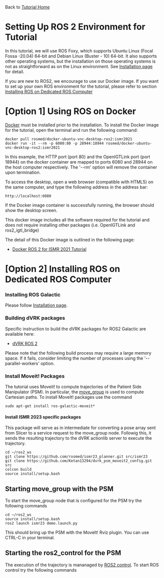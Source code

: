 Back to [Tutorial Home](https://rosmed.github.io/)

Setting Up ROS 2 Environment for Tutorial
=========================================
In this tutorial, we will use ROS Foxy, which supports Ubuntu Linux (Focal Fossa -20.04) 64-bit and Debian Linux (Buster - 10) 64-bit. It also supports other operating systems, but the installation on those operating systems is not as straightforward as on the Linux environment. See [Installation page](https://docs.ros.org/en/foxy/Installation.html) for detail.

If you are new to ROS2, we encourage to use our Docker image. If you want to set up your own ROS environment for the tutorial, please refer to section [Installing ROS on Dedicated ROS Computer](#native_ros)



[Option 1] Using ROS on Docker
===================================================

[Docker](https://www.docker.com/) must be installed prior to the installation. To install the Docker image for the tutorial, open the terminal and run the following command:

~~~~
docker pull rosmed/docker-ubuntu-vnc-desktop-ros2:ismr2021
docker run -it --rm -p 6080:80 -p 28944:18944 rosmed/docker-ubuntu-vnc-desktop-ros2:ismr2021
~~~~

In this example, the HTTP port (port 80) and the OpenIGTLink port (port 18944) on the docker container are mapped to ports 6080 and 28944 on the host computer respectively. The '--rm' option will remove the container upon termination.

To access the desktop, open a web browser (compatible with HTML5) on the same computer, and type the following address in the address bar:
~~~~
http://localhost:6080
~~~~
If the Docker image container is successfully running, the browser should show the desktop screen.

This docker image includes all the software required for the tutorial and does not require installing other packages (i.e. OpenIGTLink and ros2_igtl_bridge)


The detail of this Docker image is outlined in the following page:
- [Docker ROS 2 for ISMR 2021 Tutorial](https://github.com/rosmed/rosmed.github.io/wiki/DockerROS2)


[Option 2] Installing ROS on Dedicated ROS Computer <a name="native_ros"></a>
===================================================

### Installing ROS Galactic
Please follow [Installation page](https://docs.ros.org/en/galactic/Installation.html).


### Building dVRK packages

Specific instruction to build the dVRK packages for ROS2 Galactic are available here:
- [dVRK ROS 2](https://github.com/jhu-dvrk/sawIntuitiveResearchKit/wiki/BuildROS2)

Please note that the following build process may require a large memory space. If it fails, consider limiting the number of processes using the '--parallel-workers' option.

### Install Moveit! Packages

The tutorial uses Moveit! to compute trajectories of the Patient Side Manipulator (PSM). In particular, the [move_group](https://moveit.picknik.ai/humble/doc/concepts/move_group.html) is used to compute Cartesian paths. To install MoveIt! packages use the command

~~~~
sudo apt-get install ros-galactic-moveit*
~~~~

#### Install ISMR 2023 specific packages

This package will serve as in intermediate for converting a pose array sent from Slicer to a service request to the move_group node. Followig this, it sends the resulting trajectory to the dVRK actionlib server to execute the trajectory. 

~~~~
cd ~/ros2_ws
git clone https://github.com/rosmed/ismr23_planner.git src/ismr23
git clone https://github.com/Ketan13294/dvrk_psm_moveit2_config.git src
colcon build
source install/setup.bash
~~~~

## Starting move_group with the PSM

To start the move_group node that is configured for the PSM try the following commands

~~~~
cd ~/ros2_ws
source install/setup.bash
ros2 launch ismr23 demo.launch.py
~~~~

This should bring up the PSM with the MoveIt! Rviz plugin. You can use CTRL-C in your terminal.

## Starting the ros2_control for the PSM

The execution of the trajectory is mananaged by [ROS2 control](https://control.ros.org/master/index.html). To start ROS control try the following commands

~~~~

~~~~




